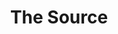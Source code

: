 ---
ee_id: '4241'
site: '1'
type: '2'
long_id: 2013-199 The Source (sculpture)
url: 2013-199-the-source-sculpture
year: '2013'
medium: Flex 6xA4 Brochure Stand, various The Source zines
commission:
add_credit:
dims: 145 x 27 x 36
pitch:
ps:
live_url:
related: |-
  [4111] [2013-117-the-source-desktop-wireform] 2013 117 The Source Issue 1 Desktop Wireform
  [4112] [2013-133-the-source-issue-3-i-shot-andy-warhol] 2013 133 The Source Issue 3 I Shot Andy Warhol
  [4113] [2013-168-the-source-issue-4-on-and-on] 2013-168 The Source Issue 4 On and On
  [4114] [2013-138-the-source-pizza-party] 2013 138 The Source Issue 2 Pizza Party
  [4211] [2013-136-the-source-issue-5-space-invader] 2013-136 The Source Issue 5 Space Invader
  [4213] [2013-137-the-source-hello-world-pen-plotter] 2013-137 The Source Issue 6  Hello World Pen Plotter
  [4214] [2013-140-the-source-issue-7-dooogle] 2013-140 The Source Issue 7 Dooogle
  [4215] [2013-134-the-source-issue-8-six-sixty-six] 2013-134 The Source Issue 8 Six Sixty Six
title: The Source
youtube:
imgs: the-source-2013-199-full-Heart-01-database-SM.jpg
subheading: "(sculpture)"
year2:
download:
add_credits:
related_code:
! '':
layout: things-i-made
---